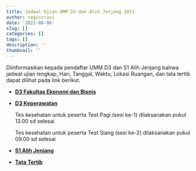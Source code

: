 ```yaml
---
title: Jadwal Ujian UMM D3 dan Alih Jenjang 2021
author: registrasi
date: '2021-08-06'
slug: []
categories: []
tags: []
description: ''
thumbnail: ''
---
```


Diinformasikan kepada pendaftar UMM D3 dan S1 Alih Jenjang bahwa jadwal ujian lengkap, Hari, Tanggal, Waktu, Lokasi Ruangan, dan tata tertib dapat dilihat pada link berikut.

-   [**D3 Fakultas Ekonomi dan Bisnis**](https://drive.google.com/file/d/1kO6qilUukqxrlvNg25bWVtMTBeM1Sk49/view?usp=sharing)

-   [**D3 Keperawatan**](https://drive.google.com/file/d/1kLVR-mzrUveEVbfPnaJPosvSRr8iqla3/view?usp=sharing)

    Tes kesehatan untuk peserta Test Pagi (sesi ke-1) dilaksanakan pukul 13.00 sd selesai

    Tes kesehatan untuk peserta Test Siang (sesi ke-2) dilaksanakan pukul 09.00 sd selesai

-   [**S1 Alih Jenjang**](https://drive.google.com/file/d/1kMvm2sSXngZ5Ooe_zBZQkbMGU3VNe0AL/view?usp=sharing)

-   [**Tata Tertib**](https://drive.google.com/file/d/1kKjU51HfyXBymFHYJoHW7Pg_zHZOy6a1/view?usp=sharing)
